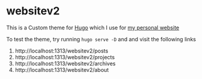 # websitev2

This is a Custom theme for [Hugo](https://gohugo.io/) which I use for [my personal website](https://palaniraja.github.io)


To test the theme, try running `hugo serve -D` and and visit the following links 


1. http://localhost:1313/websitev2/posts
1. http://localhost:1313/websitev2/projects
1. http://localhost:1313/websitev2/archives
1. http://localhost:1313/websitev2/about
